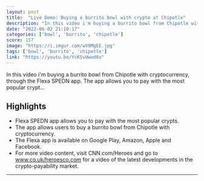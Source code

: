 ```yaml
---
layout: post
title:  "Live Demo: Buying a burrito bowl with crypto at Chipotle"
description: "In this video i'm buying a burrito bowl from Chipotle with cryptocurrency, through the Flexa SPEDN app. The app allows you to pay with the most popular crypt..."
date: "2022-06-02 21:10:17"
categories: ['bowl', 'burrito', 'chipotle']
score: 157
image: "https://i.imgur.com/wV9MgEE.jpg"
tags: ['bowl', 'burrito', 'chipotle']
link: "https://youtu.be/YcKSvUwod0s"
---
```


In this video i'm buying a burrito bowl from Chipotle with cryptocurrency, through the Flexa SPEDN app. The app allows you to pay with the most popular crypt...

## Highlights

- Flexa SPEDN app allows you to pay with the most popular crypts.
- The app allows users to buy a burrito bowl from Chipotle with cryptocurrency.
- The Flexa app is available on Google Play, Amazon, Apple and Facebook.
- For more video content, visit CNN.com/Heroes and go to www.co.uk/heroesco.com for a video of the latest developments in the crypto-payability market.

---
